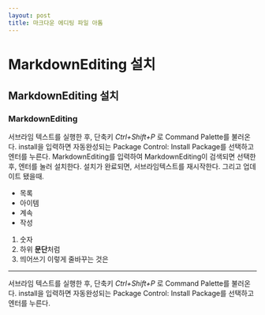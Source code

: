 ```yaml
---
layout: post
title: 마크다운 에디팅 파일 아톰
---
```


# MarkdownEditing 설치
## MarkdownEditing 설치
### MarkdownEditing


서브라임 텍스트를 실행한 후, 단축키 _Ctrl+Shift+P_ 로 Command Palette를 불러온다.
install을 입력하면 자동완성되는 Package Control: Install Package를 선택하고 엔터를 누른다.
MarkdownEditing를 입력하여 MarkdownEditing이 검색되면 선택한 후, 엔터를 눌러 설치한다.
설치가 완료되면, 서브라임텍스트를 재시작한다. 그리고 업데이트 됐을때.
- 목록
- 아이템
- 계속
- 작성
1. 숫자
2. 하위
    **문단**처럼
3. 띄어쓰기
    이렇게 줄바꾸는 것은
---

서브라임 텍스트를 실행한 후, 단축키 _Ctrl+Shift+P_ 로 Command Palette를 불러온다.
install을 입력하면 자동완성되는 Package Control: Install Package를 선택하고 엔터를 누른다.
